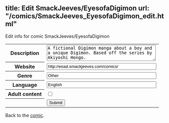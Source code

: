 title: Edit SmackJeeves/EyesofaDigimon
url: "/comics/SmackJeeves_EyesofaDigimon_edit.html"
---
Edit info for comic SmackJeeves/EyesofaDigimon

<form name="comic" action="http://gaepostmail.appspot.com/comic/" method="post">
<table class="comicinfo">
<tr>
<th>Description</th><td><textarea name="description" cols="40" rows="3">A fictional Digimon manga about a boy and a unique Digimon. Based off the series by Akiyoshi Hongo.</textarea></td>
</tr>
<tr>
<th>Website</th><td><input type="text" name="url" value="http://eoad.smackjeeves.com/comics/" size="40"/></td>
</tr>
<tr>
<th>Genre</th><td><input type="text" name="genre" value="Other" size="40"/></td>
</tr>
<tr>
<th>Language</th><td><input type="text" name="language" value="English" size="40"/></td>
</tr>
<tr>
<th>Adult content</th><td><input type="checkbox" name="adult" value="adult" /></td>
</tr>
<tr>
<th></th><td>
<input type="hidden" name="comic" value="SmackJeeves_EyesofaDigimon" />
<input type="submit" name="submit" value="Submit" />
</td>
</tr>
</table>
</form>

Back to the [comic](SmackJeeves_EyesofaDigimon.html).
